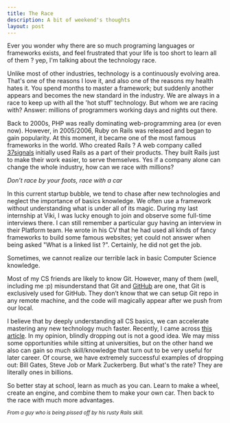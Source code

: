 ```yaml
---
title: The Race
description: A bit of weekend's thoughts
layout: post
---
```


Ever you wonder why there are so much programing languages or frameworks exists, and feel frustrated that your life is too short to learn all of them ? yep, I'm talking about the technology race.

Unlike most of other industries, technology is a continuously evolving area. That's one of the reasons I love it, and also one of the reasons my health hates it. You spend months to master a framework; but suddenly another appears and becomes the new standard in the industry. We are always in a race to keep up with all the 'hot stuff' technology. But whom we are racing with? Answer: millions of programmers working days and nights out there.

Back to 2000s, PHP was really dominating web-programming area (or even now). However, in 2005/2006, Ruby on Rails was released and began to gain popularity. At this moment, it became one of the most famous frameworks in the world. Who created Rails ? A web company called [37signals](http://37signals.com/) initially used Rails as a part of their products. They built Rails just to make their work easier, to serve themselves. Yes if a company alone can change the whole industry, how can we race with millions?

<i>Don’t race by your foots, race with a car</i>

In this current startup bubble, we tend to chase after new technologies and neglect the importance of basics knowledge. We often use a framework without understanding what is under all of its magic. During my last internship at Viki, I was lucky enough to join and observe some full-time interviews there. I can still remember a particular guy having an interview in their Platform team. He wrote in his CV that he had used all kinds of fancy frameworks to build some famous websites; yet could not answer when being asked "What is a linked list ?". Certainly, he did not get the job.

Sometimes, we cannot realize our terrible lack in basic Computer Science knowledge. 

Most of my CS friends are likely to know Git. However, many of them (well, including me :p) misunderstand that Git and [GitHub](http://github.com) are one, that Git is exclusively used for GitHub. They don’t know that we can setup Git repo in any remote machine, and the code will magically appear after we push from our local.

I believe that by deeply understanding all CS basics, we can accelerate mastering any new technology much faster. Recently, I came across [this article](http://venturebeat.com/2013/09/11/peter-thiel-promised-flying-cars-instead-we-got-caffeine-spray/#Dkb43bBoIXhyj30F.99). In my opinion, blindly dropping out is not a good idea. We may miss some opportunities while sitting at universities, but on the other hand we also can gain so much skill/knowledge that turn out to be very useful for later career. Of course, we have extremely successful examples of dropping out: Bill Gates, Steve Job or Mark Zuckerberg. But what's the rate? They are literally ones in billions.

So better stay at school, learn as much as you can. Learn to make a wheel, create an engine, and combine them to make your own car. Then back to the race with much more advantages.

<small><i>From a guy who is being pissed off by his rusty Rails skill.</i></small>